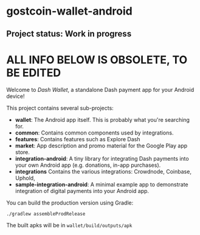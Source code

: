 # gostcoin-wallet-android

## Project status: Work in progress

# ALL INFO BELOW IS OBSOLETE, TO BE EDITED

Welcome to _Dash Wallet_, a standalone Dash payment app for your Android device!

This project contains several sub-projects:

 * __wallet__:
     The Android app itself. This is probably what you're searching for.
 * __common__:
     Contains common components used by integrations.
 * __features__:
     Contains features such as Explore Dash
 * __market__:
     App description and promo material for the Google Play app store.
 * __integration-android__:
      A tiny library for integrating Dash payments into your own Android app
     (e.g. donations, in-app purchases).
 * __integrations__
     Contains the various integrations: Crowdnode, Coinbase, Uphold,
 * __sample-integration-android__:
     A minimal example app to demonstrate integration of digital payments into
     your Android app.

You can build the production version using Gradle:

`./gradlew assembleProdRelease`

The built apks will be in `wallet/build/outputs/apk`


